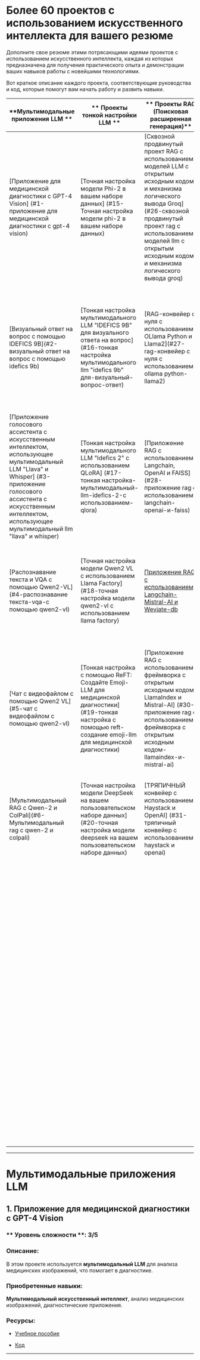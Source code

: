 # Более 60 проектов с использованием искусственного интеллекта для вашего резюме

Дополните свое резюме этими потрясающими идеями проектов с использованием искусственного интеллекта, каждая из которых предназначена для получения практического опыта и демонстрации ваших навыков работы с новейшими технологиями.

Вот краткое описание каждого проекта, соответствующие руководства и код, которые помогут вам начать работу и развить навыки.

| **Мультимодальные приложения LLM ** | ** Проекты тонкой настройки LLM ** | ** Проекты RAG (Поисковая расширенная генерация)** | **Агентные проекты искусственного интеллекта**                                                                                                                            | **Проекты по созданию музыки и аудио** |
| ----------------------------------------------------------------------------------------------------------------------------------- | ------------------------------------------------------------------------------------------------------------------------------------------------ | ---------------------------------------------------------------------------------------------------------------------------------------------------------------------------------------- | -------------------------------------------------------------------------------------------------------------------------------------------------- | ----------------------------------------------------------------------------------------------------------------------------------------------- |
| [Приложение для медицинской диагностики с GPT-4 Vision] (#1-приложение для медицинской диагностики с gpt-4 vision) | [Точная настройка модели Phi-2 в вашем наборе данных] (#15-Точная настройка модели phi-2 в вашем наборе данных) | [Сквозной продвинутый проект RAG с использованием моделей LLM с открытым исходным кодом и механизма логического вывода Groq] (#26-сквозной продвинутый проект rag с использованием моделей llm с открытым исходным кодом и механизма логического вывода groq) | [Агенты искусственного интеллекта с нуля с использованием ИИ с открытым исходным кодом] (#38-агенты ии с нуля, использующие ИИ с открытым исходным кодом)                                                     | [Приложение для создания текста в песню (с вокалом + музыкой) с использованием генеративного искусственного интеллекта](#57-создание текста в песню с вокалом-музыкальное приложение с использованием генеративного искусственного интеллекта) |
| [Визуальный ответ на вопрос с помощью IDEFICS 9B](#2-визуальный ответ на вопрос с помощью idefics 9b) | [Тонкая настройка мультимодального LLM "IDEFICS 9B" для визуального ответа на вопрос](#16-тонкая настройка мультимодального llm "idefics 9b" для-визуальный-вопрос-ответ) | [RAG-конвейер с нуля с использованием OLlama Python и Llama2](#27-rag-конвейер с нуля с использованием ollama python-llama2) | [Библиотека AgentOps: Создайте свою собственную систему мониторинга агентов искусственного интеллекта] (#39-agentops-библиотека-создайте-свою-систему мониторинга агентов искусственного интеллекта) | [Приложение для создания текста в музыку с использованием генеративного ИИ] (#58-приложение для создания текста в музыку с использованием генеративного ии) |
| [Приложение голосового ассистента с искусственным интеллектом, использующее мультимодальный LLM "Llava" и Whisper] (#3-приложение голосового ассистента с искусственным интеллектом, использующее мультимодальный llm "llava" и whisper) | [Тонкая настройка мультимодального LLM "Idefics 2" с использованием QLoRA] (#17-тонкая настройка-мультимодальный-llm-idefics-2-с использованием-qlora) | [Приложение RAG с использованием Langchain, OpenAI и FAISS] (#28-приложение rag с использованием-langchain-openai-и-faiss) | [Создание мультиагентного приложения с искусственным интеллектом с нуля – никаких фреймворков не требуется] (#40-создание мультиагентного приложения с искусственным интеллектом с нуля-никаких фреймворков не требуется) | [Создание музыки с использованием Text2Music AI Model MusicGen от Meta AI](#59-создание музыки с использованием text2music ai model musicgen-с помощью-мета-ии) |
| [Распознавание текста и VQA с помощью Qwen2-VL] (#4-распознавание текста-vqa-с помощью qwen2-vl) | [Точная настройка модели Qwen2 VL с использованием Llama Factory] (#18-точная настройка модели qwen2-vl с использованием llama factory) | [Приложение RAG с использованием Langchain-Mistral-AI и Weviate-db](#29-rag-приложение-использующее-langchain-mistral-ai-и-weviate-db) | [Автогенирующие агенты искусственного интеллекта: Дебаты об искусственном интеллекте – Пицца против Суши] (#41-автоген-ии-агентов-ии-дебатов-пицца-против-суши) | [Клонировать любой голос для создания музыки и речи] (#60-клонировать любой голос для создания музыки и речи) |
| [Чат с видеофайлом с помощью Qwen2 VL](#5-чат с видеофайлом с помощью qwen2-vl) | [Тонкая настройка с помощью ReFT: Создайте Emoji-LLM для медицинской диагностики] (#19-тонкая настройка с помощью reft-создание emoji-llm для медицинской диагностики) | [Приложение RAG с использованием фреймворка с открытым исходным кодом LlamaIndex и Mistral-AI] (#30-приложение rag с использованием фреймворка с открытым исходным кодом-llamaindex-и-mistral-ai) | [Агенты искусственного интеллекта производственного класса, использующие LangGraph (внедрение Map Reduce)] (#42-агенты искусственного интеллекта производственного класса, использующие langgraph (внедрение map reduce)) |                                                                                                                                                 |
| [Мультимодальный RAG с Qwen-2 и ColPali](#6-Мультимодальный rag с qwen-2 и colpali) | [Точная настройка модели DeepSeek на вашем пользовательском наборе данных] (#20-точная настройка модели deepseek на вашем пользовательском наборе данных) | [ТРЯПИЧНЫЙ конвейер с использованием Haystack и OpenAI] (#31-тряпичный конвейер с использованием haystack и openai) | [Создайте агентный тряпичный конвейер с использованием Crew AI] (#43-создайте агентный тряпичный конвейер с использованием crew ai)                                                                       |                                                                                                                                                 |
| | | | [Создайте AI Assistant С Серверами И Инструментами MCP, Используя LangChain И Groq](#61-сборка помощника по искусственному интеллекту с помощью mcp-серверов и инструментов с использованием langchain и groq) | |
| | | | [Создавайте агентурные игры за считанные минуты с помощью MCP, курсора, и Langflow 1.4](#62-создание агентных игр за считанные минуты с помощью mcp-курсора и langflow-14) | |
| | | | [Создайте НУЛЕВОЙ агент INBOX, используя Langflow 1.4 с MCP](#63-создайте нулевой агент inbox, используя langflow 14 с mcp)                                 |                                                                                                                                                 |
| | | | [Веб-приложение с A2A](#64-веб-приложение-с-a2a)                                                                                                           |                                                                                                                                                 |



---

# Мультимодальные приложения LLM

## 1. Приложение для медицинской диагностики с GPT-4 Vision

### ** Уровень сложности **: 3/5

### **Описание**:

В этом проекте используется **мультимодальный LLM** для анализа медицинских изображений, что помогает в диагностике. 

### **Приобретенные навыки**:

**Мультимодальный искусственный интеллект**, анализ медицинских изображений, диагностические приложения.

### **Ресурсы:**

- [Учебное пособие](https://www.youtube.com/watch?v=SzUGQMx0dkw)

- [Код](https://github.com/AIAnytime/Medical-Help-App-using-GPT-4V)

---


